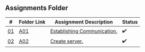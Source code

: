 ## Assignments Folder

|      #      | Folder Link  | Assignment Description         | Status             |
| :---------: | ------------ | ------------------------------ | ------------------ |
| [01](https://docs.google.com/spreadsheets/d/1n1uf3ECitwr9EZwOSsWEhkWfyLMJYezI99-lfbGYo8U/edit#gid=0) | [A01](https://docs.google.com/spreadsheets/d/1n1uf3ECitwr9EZwOSsWEhkWfyLMJYezI99-lfbGYo8U/edit#gid=0)      | [Establishing Communication.](https://docs.google.com/spreadsheets/d/1n1uf3ECitwr9EZwOSsWEhkWfyLMJYezI99-lfbGYo8U/edit#gid=0) |:heavy_check_mark:|
| [02](./A02) | [A02](./A02) | [Create server.](A02)     |:heavy_check_mark:|
